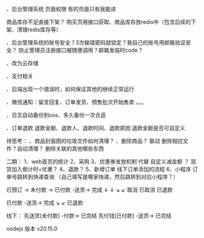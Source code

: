 、后台管理系统 页面权限 有的页面只有我能进 

商品库存不足直接下架？
购买页用接口获取、商品库存放redis中（包含后续的下架、清理redis库存等）


、后台管理系统的账号安全？3次输错密码就锁定？我自己的账号用邮箱验证安全？   防止管理员注册接口被随便调用？邮箱发临时code？



、改为云存储

、支付相关

、后端出现一个错误时，如何保证其他的继续正常运行

、微信通知：留言回复、订单发货、预售批次开始售卖 。。。

、日志自动备份到oss、多久备份一次合适

、订单退款  退款金额、退款人、退款时间、退款原因    退款金额是否可自定义



待思考：
、商品封面图的垃圾文件如何清理？
、删除商品？ 联动 删除相应文件？自动清理？ 删除关联的其他哪些东西



二期：
1、web首页的统计
2、采购
3、优惠券发放机制 代替 自定义减金额 ？ 现货加入倒计时+优惠？
4、退款？
5、新增订单 线下订单添加的流程
6、小程序 订单号跳转到快递查询   （自己填写是哪家快递，然后跳转到对应小程序？）



已预订 -> 未付款 -> 已付款 -送货-> 完成
  ↓        ↓           ↘        ↙
 取消    已取消           已退款


已付款 -送货-> 完成
      ↘       ↙
        已退款

线下：
先送货[未付款] -付款-> 已完结
先付钱[已付款] -送货-> 已完结



nodejs 版本 v20.15.0